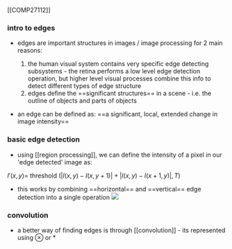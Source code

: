 [[COMP27112]]

### intro to edges
- edges are important structures in images / image processing for 2 main reasons:
	1. the human visual system contains very specific edge detecting subsystems - the retina performs a low level edge detection operation, but higher level visual processes combine this info to detect different types of edge structure
	2. edges define the ==significant structures== in a scene - i.e. the outline of objects and parts of objects

- an edge can be defined as: ==a significant, local, extended change in image intensity==

### basic edge detection
- using [[region processing]], we can define the intensity of a pixel in our 'edge detected' image as:

$I'(x,y) =$ threshold $(|I(x,y) - I(x,y+1)| + |I(x,y) - I(x+1,y)|, T)$

- this works by combining ==horizontal== and ==vertical== edge detection into a single operation
![](https://i.imgur.com/9BoAm6g.png)


### convolution
- a better way of finding edges is through [[convolution]] - its represented using $\otimes$ or $*$